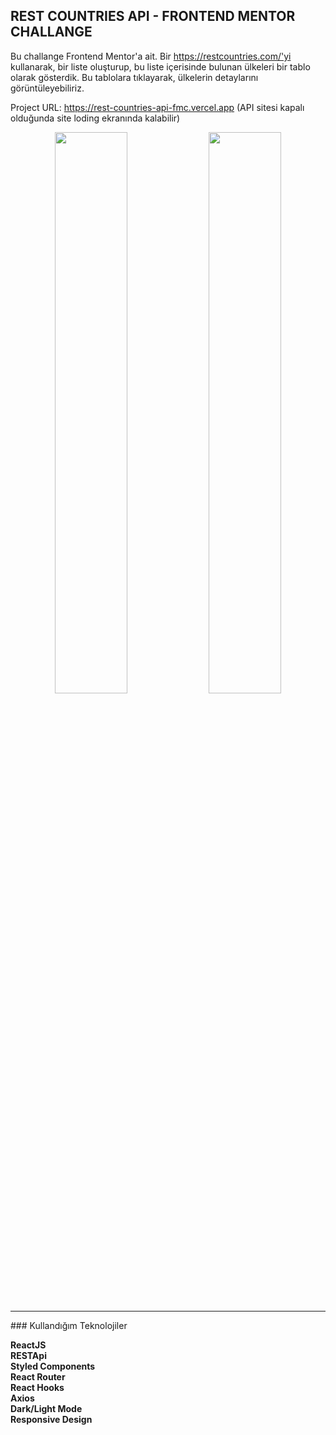 ## REST COUNTRIES API - FRONTEND MENTOR CHALLANGE

Bu challange Frontend Mentor'a ait. Bir https://restcountries.com/'yi kullanarak, bir liste oluşturup, bu liste içerisinde bulunan ülkeleri bir tablo olarak gösterdik. Bu tablolara tıklayarak, ülkelerin detaylarını görüntüleyebiliriz.

Project URL: https://rest-countries-api-fmc.vercel.app (API sitesi kapalı olduğunda site loding ekranında kalabilir)

<p align="center">
<img src="https://user-images.githubusercontent.com/44196940/172960046-e39aba51-7e11-4be3-ba61-3c5f5b4eba0c.png" width="48%" height="auto" alt="">
<img src="https://user-images.githubusercontent.com/44196940/172960083-352e22f2-0293-45c9-939b-4c9b7c7e355d.png" width="48%" height="auto" alt="">
</p>

<hr>
### Kullandığım Teknolojiler

**ReactJS**  
**RESTApi**  
**Styled Components**  
**React Router**  
**React Hooks**  
**Axios**  
**Dark/Light Mode**  
**Responsive Design**
